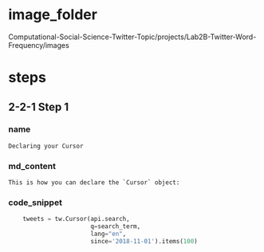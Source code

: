 # image_folder
Computational-Social-Science-Twitter-Topic/projects/Lab2B-Twitter-Word-Frequency/images

# steps

## 2-2-1 Step 1
### name
```
Declaring your Cursor
```

### md_content 
```
This is how you can declare the `Cursor` object:

```

### code_snippet

```python
    tweets = tw.Cursor(api.search,
                       q=search_term,
                       lang="en",
                       since='2018-11-01').items(100)
```